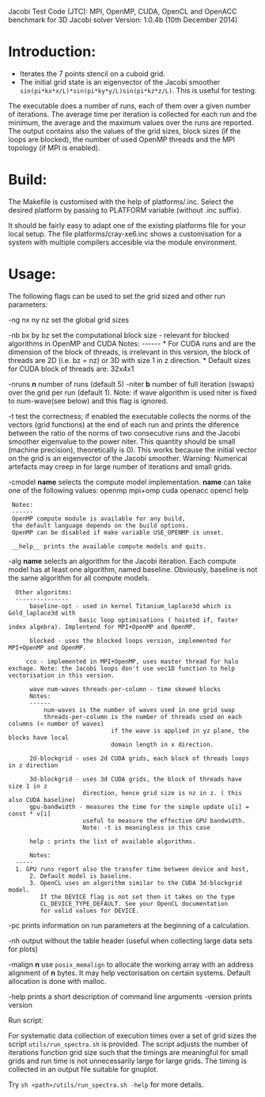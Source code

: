 Jacobi Test Code (JTC): MPI, OpenMP, CUDA,  OpenCL and OpenACC benchmark for 3D Jacobi solver
Version: 1.0.4b (10th December 2014)


Introduction:
=============

* Iterates the 7 points stencil on a cuboid grid.
* The initial grid state is an eigenvector of the Jacobi smoother
    `sin(pi*kx*x/L)*sin(pi*ky*y/L)sin(pi*kz*z/L)`. This is useful for testing.

The executable does a number of runs,  each of them over a given 
number of iterations.
The average time per iteration is collected for each run and
the minimum, the average and the maximum values over the
runs are reported. The output contains also the values of the grid sizes, 
block sizes (if the loops are blocked), the number of used OpenMP threads and
the MPI topology (if MPI is enabled).
        
Build:
=====

The Makefile is customised with the help of
platforms/<name>.inc.  Select the desired platform by passing <name>
to PLATFORM variable (without .inc suffix).

It should be fairly easy to adapt one of the existing platforms file
for your local setup.  The file platforms/cray-xe6.inc shows a
customisation for a system with multiple compilers accesible via
the module environment.


Usage:
=====

The following flags can be used to set the grid sized and other run parameters:

-ng nx ny nz       set the global grid sizes

-nb bx by bz       set the computational block size - relevant for blocked algorithms
                         in OpenMP and CUDA
             Notes:
	     ------
             * For CUDA runs <bx> and <by> are the dimension of the block of threads,
               <bz> is irrelevant in this version, the block of threads are 2D (i.e. bz = nz) or 3D 
               with size 1 in z direction.
             * Default sizes for CUDA block of threads are: 32x4x1
                         
-nruns __n__   number of runs (default 5)
-niter __b__   number of full iteration (swaps) over the grid per run (default 1).
           Note: if wave algorithm is used niter is fixed to num-wave(see below)
                 and this flag is ignored. 

-t test the correctness; if enabled the executable collects the norms
	of the vectors (grid functions) at the end of each run and prints
	the diference between the ratio of the norms of two consecutive
	runs and the Jacobi smoother eigenvalue to the power niter. This
	quantity should be small (machine precision), theoretically is
	0). This works because the initial vector on the grid is an
	eigenvector of the Jacobi smoother. Warning: Numerical artefacts
	may creep in for large number of iterations and small grids.

-cmodel  __name__
     selects the compute model implementation.
   __name__ can take one of the following values:
     openmp
     mpi+omp
     cuda
     openacc
     opencl
     help

     Notes:
     ------
     OpenMP compute module is available for any build,
	 the default language depends on the build options.
     OpenMP can be disabled if make variable USE_OPENMP is unset.
	 
     __help__ prints the available compute models and quits.

-alg __name__
       selects an algorithm for the Jacobi iteration. Each compute model has at least
	   one algorithm, named baseline. Obviously, baseline is not the same algorithm
	   for all compute models.

	  Other algoritms:
	  ---------------
          baseline-opt - used in kernel Titanium_laplace3d which is Gold_laplace3d with
                        basic loop optimisations ( hoisted if, faster index algebra). Implentend for MPI+OpenMP and OpenMP.
                  
          blocked - uses the blocked loops version, implemented for MPI+OpenMP and OpenMP.

         cco - implemented in MPI+OpenMP, uses master thread for halo exchage. Note: the Jacobi loops don't use vec1D function to help vectorisation in this version.

          wave num-waves threads-per-column - time skewed blocks
	      Notes:
	      ------
              num-waves is the number of waves used in one grid swap
              threads-per-column is the number of threads used on each columns (< number of waves)
                                 if the wave is applied in yz plane, the blocks have local
                                 domain length in x direction.

          2d-blockgrid - uses 2d CUDA grids, each block of threads loops in z direction

          3d-blockgrid - uses 3d CUDA grids, the block of threads have size 1 in z
                         direction, hence grid size is nz in z. ( this also CUDA baseline)
          gpu-bandwidth - measures the time for the simple update u[i] = const * v[i]
                         useful to measure the effective GPU bandwidth.
                         Note: -t is meaningless in this case

          help : prints the list of available algorithms.

          Notes:
	  -----
	  1. GPU runs report also the transfer time between device and host,
          2. Default model is baseline.
          3. OpenCL uses an algorithm similar to the CUDA 3d-blockgrid model.
             If the DEVICE flag is not set then it takes on the type
             CL_DEVICE_TYPE_DEFAULT. See your OpenCL documentation
             for valid values for DEVICE.                           	
				
-pc       prints information on run parameters at the beginning of a calculation.

-nh       output without the table header (useful when collecting large data sets for plots)

-malign __n__    use `posix_memalign` to allocate the working array with an address alignment
             of __n__ bytes. 
             It may help vectorisation on certain systems. Default allocation is done with malloc.

-help        prints a short description of command line arguments
-version     prints version


Run script:

For systematic data collection of execution times over a set of grid
sizes the script `utils/run_spectra.sh` is provided.  The script adjusts
the number of iterations function grid size such that the timings are
meaningful for small grids and run time is not unnecessarily large for
large grids. The timing is collected in an output file suitable for
gnuplot.

Try `sh <path>/utils/run_spectra.sh -help` for more details.

   



